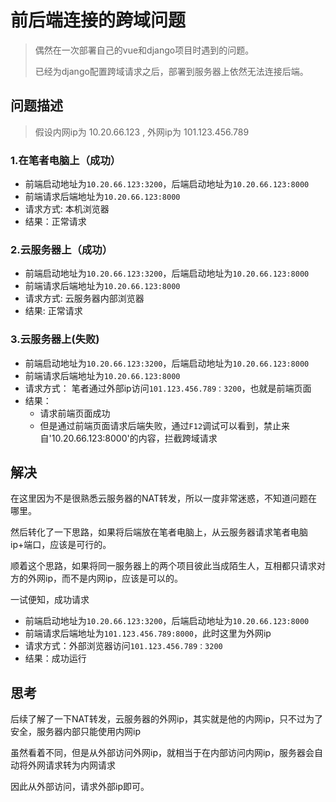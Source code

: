 # 前后端连接的跨域问题

> 偶然在一次部署自己的vue和django项目时遇到的问题。
>
> 已经为django配置跨域请求之后，部署到服务器上依然无法连接后端。

## 问题描述

> 假设内网ip为 10.20.66.123 , 外网ip为 101.123.456.789

### 1.在笔者电脑上（成功）

- 前端启动地址为`10.20.66.123:3200`，后端启动地址为`10.20.66.123:8000`
- 前端请求后端地址为`10.20.66.123:8000`
- 请求方式:  本机浏览器
- 结果：正常请求

### 2.云服务器上（成功）

- 前端启动地址为`10.20.66.123:3200`，后端启动地址为`10.20.66.123:8000`
- 前端请求后端地址为`10.20.66.123:8000`
- 请求方式: 云服务器内部浏览器
- 结果: 正常请求

### 3.云服务器上(失败)

- 前端启动地址为`10.20.66.123:3200`，后端启动地址为`10.20.66.123:8000`
- 前端请求后端地址为`10.20.66.123:8000`
- 请求方式： 笔者通过外部ip访问`101.123.456.789：3200`，也就是前端页面
- 结果：
    - 请求前端页面成功
    - 但是通过前端页面请求后端失败，通过`F12`调试可以看到，禁止来自'10.20.66.123:8000'的内容，拦截跨域请求

## 解决

在这里因为不是很熟悉云服务器的NAT转发，所以一度非常迷惑，不知道问题在哪里。

然后转化了一下思路，如果将后端放在笔者电脑上，从云服务器请求笔者电脑ip+端口，应该是可行的。

顺着这个思路，如果将同一服务器上的两个项目彼此当成陌生人，互相都只请求对方的外网ip，而不是内网ip，应该是可以的。

一试便知，成功请求

- 前端启动地址为`10.20.66.123:3200`，后端启动地址为`10.20.66.123:8000`
- 前端请求后端地址为`101.123.456.789:8000`，此时这里为外网ip
- 请求方式：外部浏览器访问`101.123.456.789：3200`
- 结果：成功运行


## 思考

后续了解了一下NAT转发，云服务器的外网ip，其实就是他的内网ip，只不过为了安全，服务器内部只能使用内网ip

虽然看着不同，但是从外部访问外网ip，就相当于在内部访问内网ip，服务器会自动将外网请求转为内网请求

因此从外部访问，请求外部ip即可。







